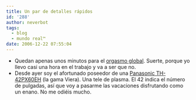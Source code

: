 ```yaml
---
title: Un par de detalles rápidos
id: '288'
author: neverbot
tags:
  - blog
  - mundo real™
date: 2006-12-22 07:55:04
---
```


*   Quedan apenas unos minutos para el [orgasmo global](/orgasmo-global/). Suerte, porque yo llevo casi una hora en el trabajo y va a ser que no.
*   Desde ayer soy el afortunado poseedor de una [Panasonic TH-42PX60EH](http://www.panasonic.es/fichamod.asp?codegam=78&coderang=23&codeprd=47&codemod=2247&codeagr=) (la gama Viera). Una tele de plasma. El 42 indica el número de pulgadas, así que voy a pasarme las vacaciones disfrutando como un enano. No me odiéis mucho.